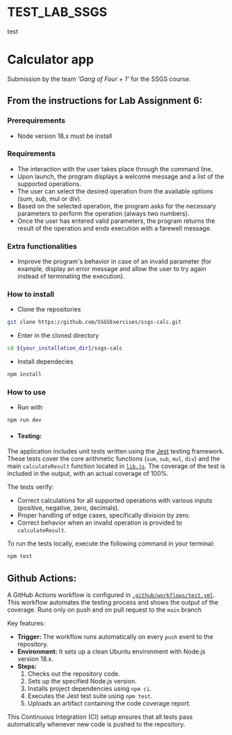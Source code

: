 # TEST_LAB_SSGS
test
# Calculator app

Submission by the team *'Gang of Four + 1'* for the SSGS course.  

## From the instructions for Lab Assignment 6:

### Prerequirements

- Node version 18.x must be install


### Requirements

- The interaction with the user takes place through the command line.  
- Upon launch, the program displays a welcome message and a list of the supported operations.  
- The user can select the desired operation from the available options (sum, sub, mul or div).  
- Based on the selected operation, the program asks for the necessary parameters to perform the operation (always two numbers).
- Once the user has entered valid parameters, the program returns the result of the operation and ends execution with a farewell message.

### Extra functionalities

- Improve the program's behavior in case of an invalid parameter (for example, display an error message and allow the user to try again instead of terminating the execution).

### How to install

- Clone the repositories
````bash
git clone https://github.com/SSGSExercises/ssgs-calc.git
````
- Enter in the cloned directory
````bash
cd ${your_installation_dir}/ssgs-calc
````
- Install dependecies
````bash
npm install
````

### How to use

- Run with

````bash
npm run dev
````
- #### Testing:

The application includes unit tests written using the [Jest](https://jestjs.io/) testing framework. These tests cover the core arithmetic functions (`sum`, `sub`, `mul`, `div`) and the main `calculateResult` function located in [`lib.js`](). The coverage of the test is included in the output, with an actual coverage of 100%.

The tests verify:
- Correct calculations for all supported operations with various inputs (positive, negative, zero, decimals).
- Proper handling of edge cases, specifically division by zero.
- Correct behavior when an invalid operation is provided to `calculateResult`.

To run the tests locally, execute the following command in your terminal:

````bash
npm test
````

## Github Actions:

A GitHub Actions workflow is configured in [`.github/workflows/test.yml`](). This workflow automates the testing process and shows the output of the coverage. Runs only on push and on pull request to the `main` branch

Key features:
- **Trigger:** The workflow runs automatically on every `push` event to the repository.
- **Environment:** It sets up a clean Ubuntu environment with Node.js version 18.x.
- **Steps:**
    1. Checks out the repository code.
    2. Sets up the specified Node.js version.
    3. Installs project dependencies using `npm ci`.
    4. Executes the Jest test suite using `npm test`.
    5. Uploads an artifact containing the code coverage report.

This Continuous Integration (CI) setup ensures that all tests pass automatically whenever new code is pushed to the repository.